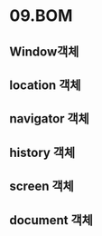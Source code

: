 # 09.BOM

## Window객체

## location 객체

## navigator 객체

## history 객체

## screen 객체

## document 객체







